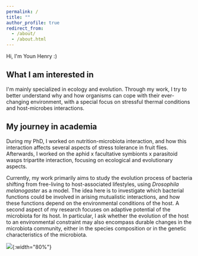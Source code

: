 ```yaml
---
permalink: /
title: ""
author_profile: true
redirect_from: 
  - /about/
  - /about.html
---
```


Hi, I'm Youn Henry :)

## What I am interested in

I'm mainly specialized in ecology and evolution. Through my work, I try to better understand why and how organisms can cope with their ever-changing environment, with a special focus on stressful thermal conditions and host-microbes interactions.

## My journey in academia

During my PhD, I worked on nutrition-microbiota interaction, and how this interaction affects several aspects of stress tolerance in fruit flies. Afterwards, I worked on the aphid x facultative symbionts x parasitoid wasps tripartite interaction, focusing on ecological and evolutionary aspects.

Currently, my work primarily aims to study the evolution process of bacteria shifting from free-living to host-associated lifestyles, using *Drosophila melanogaster* as a model. The idea here is to investigate which bacterial functions could be involved in arising mutualistic interactions, and how these functions depend on the environmental conditions of the host. A second aspect of my research focuses on adaptive potential of the microbiota for its host. In particular, I ask whether the evolution of the host to an environmental constraint may also encompass durable changes in the microbiota community, either in the species composition or in the genetic characteristics of the microbiota.

![](/images/homepage.jpg){:width="80%"}
